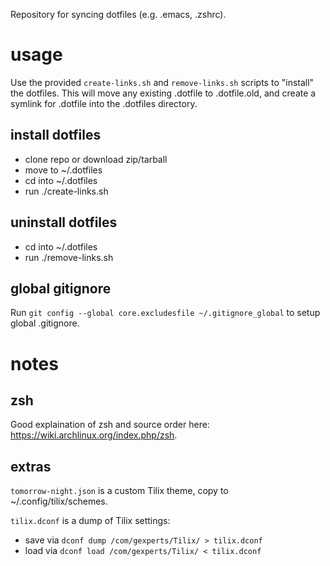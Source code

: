 Repository for syncing dotfiles (e.g. .emacs, .zshrc).

# usage

Use the provided `create-links.sh` and `remove-links.sh` scripts to "install" the
dotfiles. This will move any existing .dotfile to .dotfile.old, and create a symlink
for .dotfile into the .dotfiles directory.

## install dotfiles
  * clone repo or download zip/tarball
  * move to ~/.dotfiles
  * cd into ~/.dotfiles
  * run ./create-links.sh

## uninstall dotfiles
  * cd into ~/.dotfiles
  * run ./remove-links.sh

## global gitignore
Run `git config --global core.excludesfile ~/.gitignore_global` to setup global .gitignore.

# notes

## zsh
Good explaination of zsh and source order here: https://wiki.archlinux.org/index.php/zsh.

## extras
`tomorrow-night.json` is a custom Tilix theme, copy to ~/.config/tilix/schemes.

`tilix.dconf` is a dump of Tilix settings:
  * save via `dconf dump /com/gexperts/Tilix/ > tilix.dconf`
  * load via `dconf load /com/gexperts/Tilix/ < tilix.dconf`
